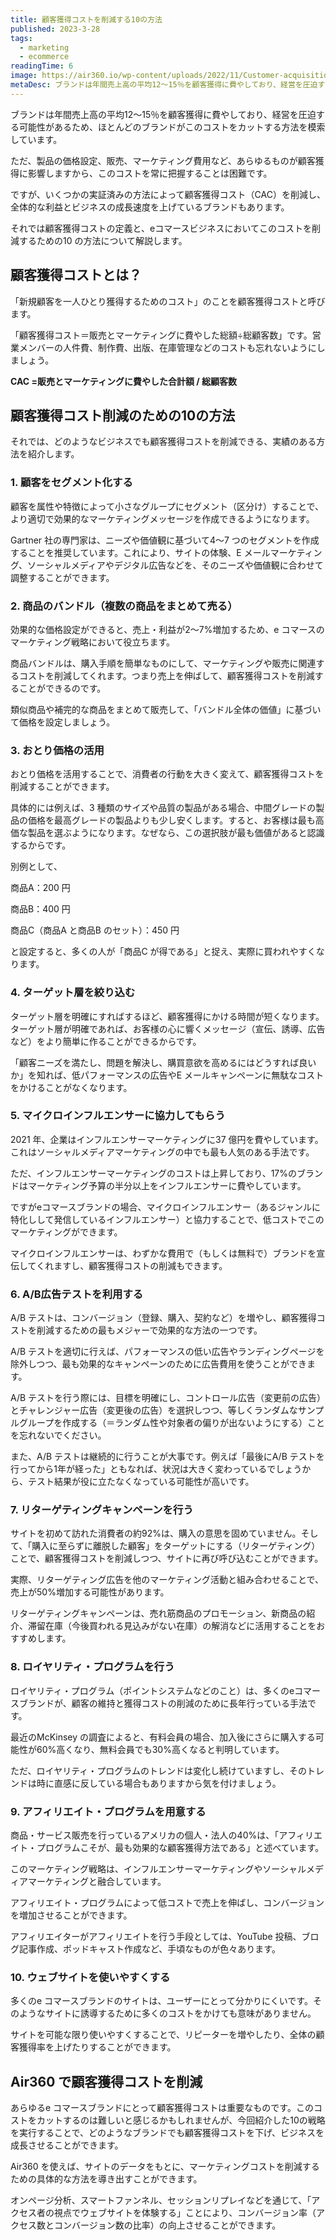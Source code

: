 ```yaml
---
title: 顧客獲得コストを削減する10の方法
published: 2023-3-28
tags: 
  - marketing
  - ecommerce
readingTime: 6
image: https://air360.io/wp-content/uploads/2022/11/Customer-acquisition-vector-image-1024x1024.webp
metaDesc: ブランドは年間売上高の平均12～15％を顧客獲得に費やしており、経営を圧迫する可能性があるため、ほとんどのブランドがこのコストをカットする方法を模索しています。ただ、製品の価格設定、販売、マーケティング費用など、あらゆるものが顧客獲得に影響しますから、このコストを常に把握することは困難です。
---
```


ブランドは年間売上高の平均12～15％を顧客獲得に費やしており、経営を圧迫する可能性があるため、ほとんどのブランドがこのコストをカットする方法を模索しています。

ただ、製品の価格設定、販売、マーケティング費用など、あらゆるものが顧客獲得に影響しますから、このコストを常に把握することは困難です。

ですが、いくつかの実証済みの方法によって顧客獲得コスト（CAC）を削減し、全体的な利益とビジネスの成長速度を上げているブランドもあります。

それでは顧客獲得コストの定義と、eコマースビジネスにおいてこのコストを削減するための10 の方法について解説します。

## 顧客獲得コストとは？
「新規顧客を一人ひとり獲得するためのコスト」のことを顧客獲得コストと呼びます。

「顧客獲得コスト＝販売とマーケティングに費やした総額÷総顧客数」です。営業メンバーの人件費、制作費、出版、在庫管理などのコストも忘れないようにしましょう。

**CAC =販売とマーケティングに費やした合計額 / 総顧客数**

## 顧客獲得コスト削減のための10の方法
それでは、どのようなビジネスでも顧客獲得コストを削減できる、実績のある方法を紹介します。

### 1. 顧客をセグメント化する
顧客を属性や特徴によって小さなグループにセグメント（区分け）することで、より適切で効果的なマーケティングメッセージを作成できるようになります。

Gartner 社の専門家は、ニーズや価値観に基づいて4～7 つのセグメントを作成することを推奨しています。これにより、サイトの体験、E メールマーケティング、ソーシャルメディアやデジタル広告などを、そのニーズや価値観に合わせて調整することができます。

### 2. 商品のバンドル（複数の商品をまとめて売る）
効果的な価格設定ができると、売上・利益が2～7%増加するため、e コマースのマーケティング戦略において役立ちます。

商品バンドルは、購入手順を簡単なものにして、マーケティングや販売に関連するコストを削減してくれます。つまり売上を伸ばして、顧客獲得コストを削減することができるのです。

類似商品や補完的な商品をまとめて販売して、「バンドル全体の価値」に基づいて価格を設定しましょう。

### 3. おとり価格の活用
おとり価格を活用することで、消費者の行動を大きく変えて、顧客獲得コストを削減することができます。

具体的には例えば、3 種類のサイズや品質の製品がある場合、中間グレードの製品の価格を最高グレードの製品よりも少し安くします。すると、お客様は最も高価な製品を選ぶようになります。なぜなら、この選択肢が最も価値があると認識するからです。

別例として、

商品A：200 円

商品B：400 円

商品C（商品A と商品B のセット）：450 円

と設定すると、多くの人が「商品C が得である」と捉え、実際に買われやすくなります。

### 4. ターゲット層を絞り込む
ターゲット層を明確にすればするほど、顧客獲得にかける時間が短くなります。ターゲット層が明確であれば、お客様の心に響くメッセージ（宣伝、誘導、広告など）をより簡単に作ることができるからです。

「顧客ニーズを満たし、問題を解決し、購買意欲を高めるにはどうすれば良いか」を知れば、低パフォーマンスの広告やE メールキャンペーンに無駄なコストをかけることがなくなります。

### 5. マイクロインフルエンサーに協力してもらう
2021 年、企業はインフルエンサーマーケティングに37 億円を費やしています。これはソーシャルメディアマーケティングの中でも最も人気のある手法です。

ただ、インフルエンサーマーケティングのコストは上昇しており、17%のブランドはマーケティング予算の半分以上をインフルエンサーに費やしています。

ですがeコマースブランドの場合、マイクロインフルエンサー（あるジャンルに特化しして発信しているインフルエンサー）と協力することで、低コストでこのマーケティングができます。

マイクロインフルエンサーは、わずかな費用で（もしくは無料で）ブランドを宣伝してくれますし、顧客獲得コストの削減もできます。

### 6. A/B広告テストを利用する
A/B テストは、コンバージョン（登録、購入、契約など）を増やし、顧客獲得コストを削減するための最もメジャーで効果的な方法の一つです。

A/B テストを適切に行えば、パフォーマンスの低い広告やランディングページを除外しつつ、最も効果的なキャンペーンのために広告費用を使うことができます。

A/B テストを行う際には、目標を明確にし、コントロール広告（変更前の広告）とチャレンジャー広告（変更後の広告）を選択しつつ、等しくランダムなサンプルグループを作成する（＝ランダム性や対象者の偏りが出ないようにする）ことを忘れないでください。

また、A/B テストは継続的に行うことが大事です。例えば「最後にA/B テストを行ってから1年が経った」ともなれば、状況は大きく変わっているでしょうから、テスト結果が役に立たなくなっている可能性が高いです。

### 7. リターゲティングキャンペーンを行う
サイトを初めて訪れた消費者の約92%は、購入の意思を固めていません。そして、「購入に至らずに離脱した顧客」をターゲットにする（リターゲティング）ことで、顧客獲得コストを削減しつつ、サイトに再び呼び込むことができます。

実際、リターゲティング広告を他のマーケティング活動と組み合わせることで、売上が50%増加する可能性があります。

リターゲティングキャンペーンは、売れ筋商品のプロモーション、新商品の紹介、滞留在庫（今後買われる見込みがない在庫）の解消などに活用することをおすすめします。

### 8. ロイヤリティ・プログラムを行う
ロイヤリティ・プログラム（ポイントシステムなどのこと）は、多くのeコマースブランドが、顧客の維持と獲得コストの削減のために長年行っている手法です。

最近のMcKinsey の調査によると、有料会員の場合、加入後にさらに購入する可能性が60%高くなり、無料会員でも30%高くなると判明しています。

ただ、ロイヤリティ・プログラムのトレンドは変化し続けていますし、そのトレンドは時に直感に反している場合もありますから気を付けましょう。

### 9. アフィリエイト・プログラムを用意する
商品・サービス販売を行っているアメリカの個人・法人の40%は、「アフィリエイト・プログラムこそが、最も効果的な顧客獲得方法である」と述べています。

このマーケティング戦略は、インフルエンサーマーケティングやソーシャルメディアマーケティングと融合しています。

アフィリエイト・プログラムによって低コストで売上を伸ばし、コンバージョンを増加させることができます。

アフィリエイターがアフィリエイトを行う手段としては、YouTube 投稿、ブログ記事作成、ポッドキャスト作成など、手頃なものが色々あります。

### 10. ウェブサイトを使いやすくする
多くのe コマースブランドのサイトは、ユーザーにとって分かりにくいです。そのようなサイトに誘導するために多くのコストをかけても意味がありません。

サイトを可能な限り使いやすくすることで、リピーターを増やしたり、全体の顧客獲得率を上げたりすることができます。

## Air360 で顧客獲得コストを削減
あらゆるe コマースブランドにとって顧客獲得コストは重要なものです。このコストをカットするのは難しいと感じるかもしれませんが、今回紹介した10の戦略を実行することで、どのようなブランドでも顧客獲得コストを下げ、ビジネスを成長させることができます。

Air360 を使えば、サイトのデータをもとに、マーケティングコストを削減するための具体的な方法を導き出すことができます。

オンページ分析、スマートファンネル、セッションリプレイなどを通じて、「アクセス者の視点でウェブサイトを体験する」ことにより、コンバージョン率（アクセス数とコンバージョン数の比率）の向上させることができます。